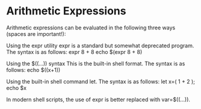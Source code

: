 # Arithmetic Expressions

Arithmetic expressions can be evaluated in the following three ways (spaces are important!):

Using the expr utility
expr is a standard but somewhat deprecated program. The syntax is as follows:
expr 8 + 8
echo $(expr 8 + 8)

Using the $((...)) syntax
This is the built-in shell format. The syntax is as follows:
echo $((x+1))

Using the built-in shell command let. The syntax is as follows:
let x=( 1 + 2 ); echo $x

In modern shell scripts, the use of expr is better replaced with var=$((...)).
